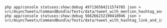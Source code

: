     php app/console statuses:show:debug 497136584211574785 json > src/AsyncTweets/CommandBundle/Tests/data/tweet_with_mention_hashtag_and_link.json
    php app/console statuses:show:debug 566266232190418946 json > src/AsyncTweets/CommandBundle/Tests/data/tweet_with_hashtag_link_and_image.json
